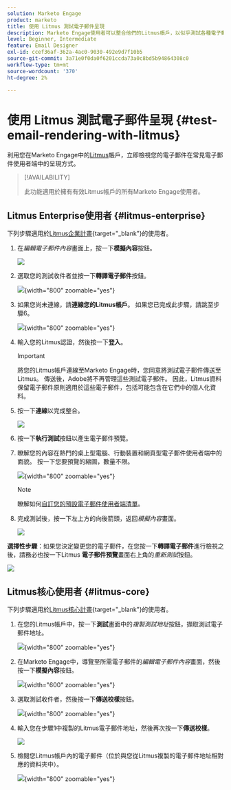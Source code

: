 ```yaml
---
solution: Marketo Engage
product: marketo
title: 使用 Litmus 測試電子郵件呈現
description: Marketo Engage使用者可以整合他們的Litmus帳戶，以似乎測試各種電子郵件使用者端中的內容呈現。
level: Beginner, Intermediate
feature: Email Designer
exl-id: ccef36af-362a-4ac0-9030-492e9d7f10b5
source-git-commit: 3a71e0f0da0f6201ccda73a0c8bd5b94864308c0
workflow-type: tm+mt
source-wordcount: '370'
ht-degree: 2%

---
```


# 使用 Litmus 測試電子郵件呈現 {#test-email-rendering-with-litmus}

利用您在Marketo Engage中的[Litmus](https://www.litmus.com/email-testing)帳戶，立即檢視您的電子郵件在常見電子郵件使用者端中的呈現方式。

>[!AVAILABILITY]
>
>此功能適用於擁有有效Litmus帳戶的所有Marketo Engage使用者。

## Litmus Enterprise使用者 {#litmus-enterprise}

下列步驟適用於[Litmus企業計畫](https://www.litmus.com/pricing/enterprise){target="_blank"}的使用者。

1. 在&#x200B;_編輯電子郵件內容_&#x200B;畫面上，按一下&#x200B;**模擬內容**&#x200B;按鈕。

   ![](assets/test-email-rendering-with-litmus-1.png)

1. 選取您的測試收件者並按一下&#x200B;**轉譯電子郵件**&#x200B;按鈕。

   ![](assets/test-email-rendering-with-litmus-2.png){width="800" zoomable="yes"}

1. 如果您尚未連線，請&#x200B;**連線您的Litmus帳戶**。 如果您已完成此步驟，請跳至步驟6。

   ![](assets/test-email-rendering-with-litmus-3.png){width="800" zoomable="yes"}

1. 輸入您的Litmus認證，然後按一下&#x200B;**登入**。

   >[!IMPORTANT]
   >
   >將您的Litmus帳戶連線至Marketo Engage時，您同意將測試電子郵件傳送至Litmus。 傳送後，Adobe將不再管理這些測試電子郵件。 因此，Litmus資料保留電子郵件原則適用於這些電子郵件，包括可能包含在它們中的個人化資料。

1. 按一下&#x200B;**連線**&#x200B;以完成整合。

   ![](assets/test-email-rendering-with-litmus-4.png)

1. 按一下&#x200B;**執行測試**&#x200B;按鈕以產生電子郵件預覽。

1. 瞭解您的內容在熱門的桌上型電腦、行動裝置和網頁型電子郵件使用者端中的面貌。 按一下您要預覽的縮圖，數量不限。

   ![](assets/test-email-rendering-with-litmus-5.png){width="800" zoomable="yes"}

   >[!NOTE]
   >
   >瞭解如何[自訂您的預設電子郵件使用者端清單](https://help.litmus.com/article/227-change-your-default-email-clients-list)。

1. 完成測試後，按一下左上方的向後箭頭，返回&#x200B;_模擬內容_&#x200B;畫面。

   ![](assets/test-email-rendering-with-litmus-6.png)

**選擇性步驟**：如果您決定變更您的電子郵件，在您按一下&#x200B;**轉譯電子郵件**&#x200B;進行檢視之後，請務必也按一下Litmus **電子郵件預覽**&#x200B;畫面右上角的&#x200B;_重新測試_&#x200B;按鈕。

![](assets/test-email-rendering-with-litmus-7.png)

## Litmus核心使用者 {#litmus-core}

下列步驟適用於[Litmus核心計畫](https://www.litmus.com/pricing/){target="_blank"}的使用者。

1. 在您的Litmus帳戶中，按一下&#x200B;**測試**&#x200B;畫面中的&#x200B;_複製測試地址_&#x200B;按鈕，擷取測試電子郵件地址。

   ![](assets/test-email-rendering-with-litmus-8.png){width="800" zoomable="yes"}

1. 在Marketo Engage中，導覽至所需電子郵件的&#x200B;_編輯電子郵件內容_&#x200B;畫面，然後按一下&#x200B;**模擬內容**&#x200B;按鈕。

   ![](assets/test-email-rendering-with-litmus-9.png){width="600" zoomable="yes"}

1. 選取測試收件者，然後按一下&#x200B;**傳送校樣**&#x200B;按鈕。

   ![](assets/test-email-rendering-with-litmus-10.png){width="800" zoomable="yes"}

1. 輸入您在步驟1中複製的Litmus電子郵件地址，然後再次按一下&#x200B;**傳送校樣**。

   ![](assets/test-email-rendering-with-litmus-11.png)

1. 檢閱您Litmus帳戶內的電子郵件（位於與您從Litmus複製的電子郵件地址相對應的資料夾中）。

   ![](assets/test-email-rendering-with-litmus-12.png){width="800" zoomable="yes"}
